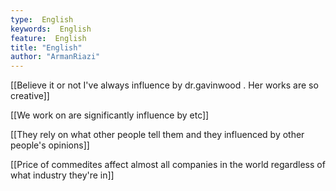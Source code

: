 ```yaml
---
type:  English
keywords:  English
feature:  English
title: "English"
author: "ArmanRiazi"
---
```



[[Believe it or not I've always influence by dr.gavinwood . Her works are so creative]] 

[[We work on are significantly influence by etc]]

[[They rely on what other people tell them and they influenced by other people's opinions]]

[[Price of commedites affect almost all companies in the world regardless of what industry they're in]]
